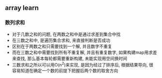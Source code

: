 ## array learn

### 数列求和
* 对于几数之和的问题, 在两数之和中是通过求差到集合中找
* 在三数之和中, 是遍历集合求和, 来直接判断是否成功
* 区别在于两数之和只需要找到一个解, 并且数字不重复
* 而在三数之和中需要找到所有不重复解, 并且有重复数字, 如果构建map用求差来查找, 那么基本每轮都需要重新构建, 未能实现用空间换时间
* 三数求和之所以可以用O(n<sup>2</sup>)来实现, 是因为经过了排序后, 根据结果导向, 很容易知道在确定一个数的前提下把握后两个数的取舍方向